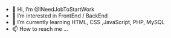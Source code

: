 - 👋 Hi, I’m @INeedJobToStartWork
- 👀 I’m interested in FrontEnd / BackEnd
- 🌱 I’m currently learning HTML, CSS ,JavaScript, PHP, MySQL
- 📫 How to reach me ...

<!---
INeedJobToStartWork/INeedJobToStartWork is a ✨ special ✨ repository because its `README.md` (this file) appears on your GitHub profile.
You can click the Preview link to take a look at your changes.
--->
